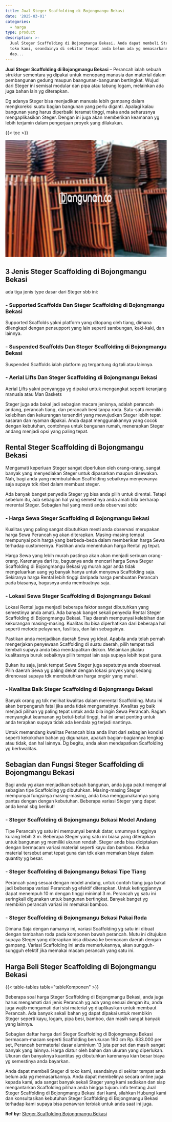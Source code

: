 ```yaml
---
title: Jual Steger Scaffolding di Bojongmangu Bekasi
date: '2025-03-01'
categories:
  - harga
type: product
description: >-
  Jual Steger Scaffolding di Bojongmangu Bekasi. Anda dapat membeli Steger di
  toko kami, seandainya di sekitar tempat anda belum ada yg memasarkannya. Anda
  dap...
---
```


**Jual Steger Scaffolding di Bojongmangu Bekasi** – Perancah ialah sebuah struktur sementara yg dipakai untuk menopang manusia dan material dalam pembangunan gedung maupun baangunan-bangunan bertingkat. Wujud dari Steger ini semisal modular dan pipa atau tabung logam, melainkan ada juga bahan lain yg diterapkan.

Dg adanya Steger bisa menjadikan manusia lebih gampang dalam mengkoreksi suatu bagian bangunan yang perlu diganti. Apalagi kalau bangunan yang harus diperbaiki teramat tinggi, maka anda seharusnya mengaplikasikan Steger. Dengan ini juga akan memberikan keamanan yg lebih terjamin dalam pengerjaan proyek yang dilakukan.

{{< toc >}}

![Jual Steger Scaffolding di Bojongmangu Bekasi](/images/sewa-scaffolding-steger-12.png)

## 3 Jenis Steger Scaffolding di Bojongmangu Bekasi

ada tiga jenis type dasar dari Steger sbb ini:

### \- Supported Scaffolds Dan Steger Scaffolding di Bojongmangu Bekasi

Supported Scaffolds yakni platform yang ditopang oleh tiang, dimana dilengkapi dengan pensupport yang lain seperti sambungan, kaki-kaki, dan lainnya.

### \- Suspended Scaffolds Dan Steger Scaffolding di Bojongmangu Bekasi

Suspended Scaffolds ialah platform yg tergantung dg tali atau lainnya.

### \- Aerial Lifts Dan Steger Scaffolding di Bojongmangu Bekasi

Aerial Lifts yakni penyangga yg dipakai untuk mengangkat seperti keranjang manusia atau Man Baskets

Steger juga ada bakal jadi sebagian macam jenisnya, adalah perancah andang, perancah tiang, dan perancah besi tanpa roda. Satu-satu memiliki kelebihan dan kekurangan tersendiri yang mewujudkan Steger lebih tepat sasaran dan nyaman dipakai. Anda dapat menggunakannya yang cocok dengan kebutuhan, contohnya untuk bangunan rumah, menerapkan Steger andang menjadi opsi yang paling tepat.

## Rental Steger Scaffolding di Bojongmangu Bekasi

Mengamati keperluan Steger sangat diperlukan oleh orang-orang, sangat banyak yang menyediakan Steger untuk dipasarkan maupun disewakan. Nah, bagi anda yang membutuhkan Scaffolding sebaiknya menyewanya saja supaya tdk ribet dalam membuat steger.

Ada banyak banget penyedia Steger yg bisa anda pilih untuk dirental. Tetapi sebelum itu, ada sebagian hal yang semestinya anda amati bila berharap merental Steger. Sebagian hal yang mesti anda observasi sbb:

### \- Harga Sewa Steger Scaffolding di Bojongmangu Bekasi

Kualitas yang paling sangat dibutuhkan mesti anda observasi merupakan harga Sewa Perancah yg akan diterapkan. Masing-masing tempat mempunyai poin harga yang berbeda-beda dalam memberikan harga Sewa terhadap customernya. Pastikan anda menentukan harga Rental yg tepat.

Harga Sewa yang lebih murah pastinya akan akan menjadi serbuan orang-orang. Karenanya dari itu, bagusnya anda mencari harga Sewa Steger Scaffolding di Bojongmangu Bekasi yg murah agar anda tidak mengeluarkan uang yg banyak hanya untuk menyewa Scaffolding saja. Sekiranya harga Rental lebih tinggi daripada harga pembuatan Perancah pada biasanya, bagusnya anda membuatnya saja.

### \- Lokasi Sewa Steger Scaffolding di Bojongmangu Bekasi

Lokasi Rental juga menjadi beberapa faktor sangat dibutuhkan yang semestinya anda amati. Ada banyak banget sekali penyedia Rental Steger Scaffolding di Bojongmangu Bekasi. Tiap daerah mempunyai kelebihan dan kekurangan masing-masing. Kualitas itu bisa diperhatikan dari beberapa hal seperti metode pelayanan, fasilitas, dan lain sebagainya.

Pastikan anda menjadikan daerah Sewa yg ideal. Apabila anda telah pernah mengerjakan penyewaan Scaffolding di suatu daerah, pilih tempat tadi kembali supaya anda bisa mendapatkan diskon. Melainkan jikalau kualitasnya buruk sebaiknya pilih tempat lain saja supaya lebih tepat guna.

Bukan itu saja, jarak tempat Sewa Steger juga sepatutnya anda observasi. Pilih daerah Sewa yg paling dekat dengan lokasi proyek yang sedang direnovasi supaya tdk membutuhkan harga ongkir yang mahal.

### \- Kwalitas Baik Steger Scaffolding di Bojongmangu Bekasi

Banyak orang yg tdk melihat kwalitas dalam merental Scaffolding. Mutu ini akan berpengaruh fatal jika anda tidak mengamatinya. Kwalitas yg baik menjadi pilihan yg paling tepat untuk anda bila ingin Sewa Perancah. Ragam menyangkut keamanan yg betul-betul tinggi, hal ini amat penting untuk anda terapkan supaya tidak ada kendala yg terjadi nantinya.

Untuk memandang kwalitas Perancah bisa anda lihat dari sebagian kondisi seperti kekokohan bahan yg digunakan, apakah bagian-bagiannya lengkap atau tidak, dan hal lainnya. Dg begitu, anda akan mendapatkan Scaffolding yg berkwalitas.

## Sebagian dan Fungsi Steger Scaffolding di Bojongmangu Bekasi

Bagi anda yg akan menjadikan sebuah bangunan, anda juga patut mengenal sebagian tipe Scaffolding yg dibutuhkan. Masing-masing Steger mempunyai fungsinya masing-masing, anda bisa menggunakannya yang pantas dengan dengan kebutuhan. Beberapa variasi Steger yang dapat anda kenal sbg berikut!

### \- Steger Scaffolding di Bojongmangu Bekasi Model Andang

Tipe Perancah yg satu ini mempunyai bentuk datar, umumnya tingginya kurang lebih 3 m. Beberapa Steger yang satu ini biasa yang diterapkan untuk bangunan yg memiliki ukuran rendah. Steger anda bisa diciptakan dengan bermacam variasi material seperti kayu dan bamboo. Kedua material tersebut amat tepat guna dan tdk akan memakan biaya dalam quantity yg besar.

### \- Steger Scaffolding di Bojongmangu Bekasi Tipe Tiang

Perancah yang sesuai dengan model andang, untuk contoh tiang juga bakal jadi beberapa variasi Perancah yg efektif diterapkan. Untuk ketinggiannya dapat menempuh 10 m dengan tinggi minimal 3 m. Perancah yg satu ini seringkali digunakan untuk bangunan bertingkat. Banyak banget yg membikin perancah variasi ini memakai bamboo.

### \- Steger Scaffolding di Bojongmangu Bekasi Pakai Roda

Dimana Saja dengan namanya ini, variasi Scaffolding yg satu ini dibuat dengan tambahan roda pada komponen bawah perancah. Mutu ini ditujukan supaya Steger yang diterapkan bisa dibawa ke bermacam daerah dengan gampang. Variasi Scaffolding ini anda memerlukannya, akan sungguh-sungguh efektif jika memakai macam perancah yang satu ini.

## Harga Beli Steger Scaffolding di Bojongmangu Bekasi

{{< table-tables table="tableKomponen" >}}

Beberapa soal harga Steger Scaffolding di Bojongmangu Bekasi, anda juga harus mengamati dari jenis Perancah yg ada yang sesuai dengan itu, anda juga wajib mengamati dari sisi material yg diaplikasikan untuk membaut Perancah. Ada banyak sekali bahan yg dapat dipakai untuk membikin Steger seperti kayu, logam, pipa besi, bamboo, dan masih sangat banyak yang lainnya.

Sebagian daftar harga dari Steger Scaffolding di Bojongmangu Bekasi bermacam-macam seperti Scaffolding berukuran 190 cm Rp. 633.000 per set, Perancah bermaterial dasar aluminium 13 juta per set dan masih sangat banyak yang lainnya. Harga diatur oleh bahan dan ukuran yang diperlukan. Ukuran dan banyaknya kuantitas yg dibutuhkan karenanya kian besar biaya yg semestinya anda bayarkan.

Anda dapat membeli Steger di toko kami, seandainya di sekitar tempat anda belum ada yg memasarkannya. Anda dapat membelinya secara online juga kepada kami, ada sangat banyak sekali Steger yang kami sediakan dan siap mengantarkan Scaffolding pilihan anda hingga tujuan. info tentang Jual Steger Scaffolding di Bojongmangu Bekasi dari kami, silahkan Hubungi kami dan konsultasikan kebutuhan Steger Scaffolding di Bojongmangu Bekasi terhadap kami supaya bisa penawran terbiak untuk anda saat ini juga.

**Ref by:** [Steger Scaffolding Bojongmangu Bekasi](https://id.wikipedia.org/wiki/Steger)
